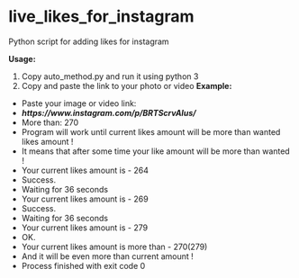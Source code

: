 # live_likes_for_instagram
Python script for adding likes for instagram

<b> Usage: </b> 
1) Copy auto_method.py and run it using python 3
2) Copy and paste the link to your photo or video
<b> Example: </b> 
<ul>
<li>Paste your image or video link:</li>
<li><b><i>https://www.instagram.com/p/BRTScrvAIus/ </i></b></li>
<li>More than: 270</li>
<li>Program will work until current likes amount will be more than wanted likes amount !</li>
<li>It means that after some time your like amount will be more than wanted !</li>
<li>Your current likes amount is - 264</li>
<li>Success.</li>
<li>Waiting for 36 seconds</li>
<li>Your current likes amount is - 269</li>
<li>Success.</li>
<li>Waiting for 36 seconds</li>
<li>Your current likes amount is - 279</li>
<li>OK.</li>
<li>Your current likes amount is more than - 270(279)</li>
<li>And it will be even more than current amount !</li>
<li>Process finished with exit code 0</li>
</ul>
